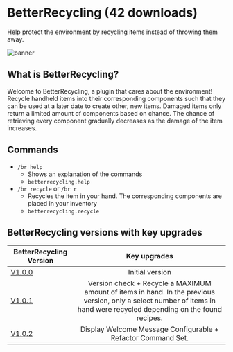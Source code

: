# BetterRecycling (42 downloads)
Help protect the environment by recycling items instead of throwing them away.

![banner](https://user-images.githubusercontent.com/37398740/123597719-f9a07780-d7f3-11eb-853b-beb087aba863.jpg)
## What is BetterRecycling?
Welcome to BetterRecycling, a plugin that cares about the environment! Recycle handheld items into their corresponding components such that they can be used at a later date to create other, new items. Damaged items only return a limited amount of components based on chance. The chance of retrieving every component gradually decreases as the damage of the item increases.

## Commands
- `/br help`
  - Shows an explanation of the commands
  - `betterrecycling.help`
- `/br recycle` or `/br r`
  - Recycles the item in your hand. The corresponding components are placed in your inventory
  - `betterrecycling.recycle`

## BetterRecycling versions with key upgrades
| BetterRecycling Version        | Key upgrades           | 
| ------------- |:-------------:| 
| [V1.0.0](https://github.com/BetterPluginsSpigot/BetterRecycling/tree/v1.0.0)    | Initial version | 
| [V1.0.1](https://github.com/BetterPluginsSpigot/BetterRecycling/tree/v1.0.1)    | Version check + Recycle a MAXIMUM amount of items in hand. In the previous version, only a select number of items in hand were recycled depending on the found recipes. |
| [V1.0.2](https://github.com/BetterPluginsSpigot/BetterRecycling/tree/v1.0.2)    | Display Welcome Message Configurable + Refactor Command Set. | 

